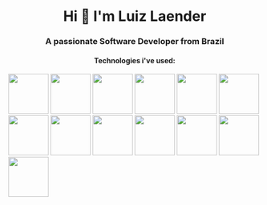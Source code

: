 <h1 align="center">Hi 👋 I'm Luiz Laender</h1>
<h3 align="center">A passionate Software Developer from Brazil</h3>
<h4 align="center">Technologies i've used:</h4>
<span title="C programming language"><a href='https://en.wikipedia.org/wiki/C_(programming_language)' rel='C_programming_language' ><img width='80px' src='https://upload.wikimedia.org/wikipedia/commons/thumb/1/18/C_Programming_Language.svg/380px-C_Programming_Language.svg.png?20201031132917'/></a></span>
<span title="Vim text editor"><a href='https://en.wikipedia.org/wiki/Vim_(text_editor)' rel='vim_text_editor' ><img width='80px' src='https://upload.wikimedia.org/wikipedia/commons/thumb/9/9f/Vimlogo.svg/1200px-Vimlogo.svg.png'/></a></span>
<span title="Git control version"><a href='https://git-scm.com/' rel='git_version_control_system' ><img width='80px' src='https://jyroneparker.com/wp-content/uploads/2019/10/Git-Icon-1788C.png'/></a></span>
<span title="Bash shell and command language"><a href='https://www.gnu.org/software/bash/' rel='bash_shell_and_command_language' ><img width='80px' src='https://upload.wikimedia.org/wikipedia/commons/thumb/4/4b/Bash_Logo_Colored.svg/512px-Bash_Logo_Colored.svg.png?20180723054350'/></a></span>
<span title="Lua programming language"><a href='https://www.lua.org/' rel='lua_programming_language'><img height='80px' src='https://upload.wikimedia.org/wikipedia/commons/thumb/c/cf/Lua-Logo.svg/1024px-Lua-Logo.svg.png'/></a></span>
<span title="Love2D game engine"><a href='https://love2d.org/' rel='love2d_game_engine'><img height='80px' src='https://i.imgur.com/8cWgxgQ.png' rel='love2d_gameengine'/></a></span>
<span title="HTML programming language"><a href='https://en.wikipedia.org/wiki/HTML' rel='html_programming_language' ><img height='80px' src='https://upload.wikimedia.org/wikipedia/commons/thumb/6/61/HTML5_logo_and_wordmark.svg/1024px-HTML5_logo_and_wordmark.svg.png'/></a></span>
<span title="CSS programming language"><a href='https://en.wikipedia.org/wiki/CSS' rel='css_programming_language' ><img height='80px' src='https://upload.wikimedia.org/wikipedia/commons/thumb/d/d5/CSS3_logo_and_wordmark.svg/800px-CSS3_logo_and_wordmark.svg.png'/></a></span>
<span title="Javascript programming language"><a href='https://www.javascript.com/' rel='javascript_programming_language' ><img height='80px' src='https://www.computerhope.com/jargon/j/javascript.png'/></a></span>
<span title="Python programming language"><a href='https://www.python.org/' rel='python_programming_language' ><img height='80px' src='https://upload.wikimedia.org/wikipedia/commons/thumb/c/c3/Python-logo-notext.svg/800px-Python-logo-notext.svg.png'/></a></span>
<span title="Angular framework"><a href='https://en.wikipedia.org/wiki/Angular_%28web_framework%29' rel='angular_framework' ><img height='80px' src='https://upload.wikimedia.org/wikipedia/commons/thumb/c/cf/Angular_full_color_logo.svg/1024px-Angular_full_color_logo.svg.png'/></a></span>
<span title="React framework"><a href='https://react.dev/' rel='react_framework' ><img height='80px' src='https://upload.wikimedia.org/wikipedia/commons/thumb/a/a7/React-icon.svg/1024px-React-icon.svg.png'/></a></span>
<span title="Firebase backend cloud services"><a href='https://firebase.google.com/?hl=pt-br' rel='firebase_backend_cloud_services' ><img height='80px' src='https://miro.medium.com/v2/resize:fit:600/format:webp/1*R4c8lHBHuH5qyqOtZb3h-w.png'/></a></span>
